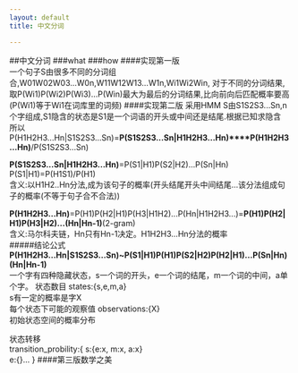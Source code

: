 ```yaml
---
layout: default
title: 中文分词

---
```


##中文分词
###what
###how
####实现第一版  
一个句子S由很多不同的分词组合,W01W02W03...W0n,W11W12W13...W1n,Wi1Wi2Win,
对于不同的分词结果,取P(Wi1)P(Wi2)P(Wi3)...P(Win)最大为最后的分词结果,比向前向后匹配概率要高    
(P(Wi1)等于Wi1在词库里的词频)
####实现第二版
采用HMM
S由S1S2S3...Sn,n个字组成,S1隐含的状态是S1是一个词语的开头或中间还是结尾.根据已知求隐含  
所以P(H1H2H3...Hn|S1S2S3...Sn)=**P(S1S2S3...Sn|H1H2H3...Hn)****P(H1H2H3...Hn)**/P(S1S2S3...Sn)  


**P(S1S2S3...Sn|H1H2H3...Hn)**=P(S1|H1)P(S2|H2)...P(Sn|Hn)  
P(S1|H1)=P(H1S1)/P(H1)  
含义:以H1H2..Hn分法,成为该句子的概率(开头结尾开头中间结尾...该分法组成句子的概率(不等于句子合不合法))

**P(H1H2H3...Hn)**=P(H1)P(H2|H1)P(H3|H1H2)...P(Hn|H1H2H3...)=**P(H1)P(H2|H1)P(H3|H2)...(Hn|Hn-1)**(2-gram)  
含义:马尔科夫链，Hn只有Hn-1决定。H1H2H3...Hn分法的概率   
#####结论公式
**P(H1H2H3...Hn|S1S2S3...Sn)~P(S1|H1)P(H1)P(S2|H2)P(H2|H1)...P(Sn|Hn)(Hn|Hn-1)**  
一个字有四种隐藏状态，s一个词的开头，e一个词的结尾，m一个词的中间，a单个字。 
状态数目
states:{s,e,m,a}  
s有一定的概率是字X  
每个状态下可能的观察值
observations:{X}  
初始状态空间的概率分布  

状态转移  
transition_probility:{
s:{e:x, m:x, a:x}  
e:{}...
}
####第三版数学之美


